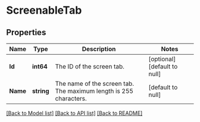 # ScreenableTab

## Properties
Name | Type | Description | Notes
------------ | ------------- | ------------- | -------------
**Id** | **int64** | The ID of the screen tab. | [optional] [default to null]
**Name** | **string** | The name of the screen tab. The maximum length is 255 characters. | [default to null]

[[Back to Model list]](../README.md#documentation-for-models) [[Back to API list]](../README.md#documentation-for-api-endpoints) [[Back to README]](../README.md)

